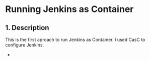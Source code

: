 # Running Jenkins as Container

## 1. Description
This is the first aproach to run Jenkins as Container. I used CasC to configure Jenkins.

-  